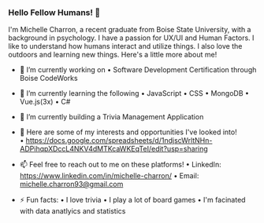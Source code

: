 ### Hello Fellow Humans! 👋

I'm Michelle Charron, a recent graduate from Boise State University, with a background in psychology. I have a passion for UX/UI and Human Factors. I like to understand how humans interact and utilize things. I also love the outdoors and learning new things. Here's a little more about me!


- 🔭 I’m currently working on 
      • Software Development Certification through Boise CodeWorks

- 🌱 I’m currently learning the following
      • JavaScript
      • CSS
      • MongoDB
      • Vue.js(3x) 
      • C# 
       
- 👯 I’m currently building a
      Trivia Management Application

- 💬 Here are some of my interests and opportunities I've looked into!  
      • https://docs.google.com/spreadsheets/d/1ndjscWrltNHn-ADPihqpXDccL4NKV4dMTKcaWKEqTeI/edit?usp=sharing 

- 📫 Feel free to reach out to me on these platforms!
      • LinkedIn: https://www.linkedin.com/in/michelle-charron/
      • Email: michelle.charron93@gmail.com

- ⚡ Fun facts:
      • I love trivia
      • I play a lot of board games
      • I'm facinated with data anatlyics and statistics
